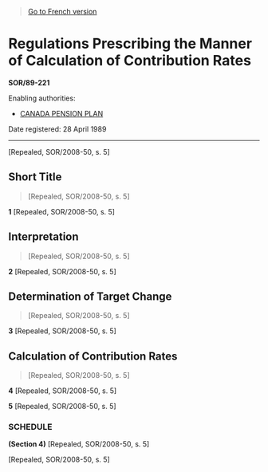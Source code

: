 > [Go to French version](/fr/Règlements/Décrets,%20ordonnances%20et%20règlements%20statutaires/89/221.md)

# Regulations Prescribing the Manner of Calculation of Contribution Rates

**SOR/89-221**

Enabling authorities: 
- [CANADA PENSION PLAN](/en/Acts/Revised%20Statutes%20of%20Canada/C/C-8.md)

Date registered: 28 April 1989

----------


[Repealed, SOR/2008-50, s. 5]



## Short Title
> [Repealed, SOR/2008-50, s. 5]



**1** [Repealed, SOR/2008-50, s. 5]




## Interpretation
> [Repealed, SOR/2008-50, s. 5]



**2** [Repealed, SOR/2008-50, s. 5]




## Determination of Target Change
> [Repealed, SOR/2008-50, s. 5]



**3** [Repealed, SOR/2008-50, s. 5]




## Calculation of Contribution Rates
> [Repealed, SOR/2008-50, s. 5]



**4** [Repealed, SOR/2008-50, s. 5]



**5** [Repealed, SOR/2008-50, s. 5]




### **SCHEDULE** 
**(Section 4)**
[Repealed, SOR/2008-50, s. 5]


[Repealed, SOR/2008-50, s. 5]


